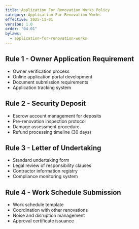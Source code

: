 ```yaml
---
title: Application For Renovation Works Policy
category: Application For Renovation Works
effective: 2025-11-01
version: 1.0
order: "04.01"
bylaws:
  - application-for-renovation-works
---
```


## Rule 1 - Owner Application Requirement

- Owner verification process
- Online application portal development
- Document submission requirements
- Application tracking system

## Rule 2 - Security Deposit

- Escrow account management for deposits
- Pre-renovation inspection protocol
- Damage assessment procedure
- Refund processing timeline (30 days)

## Rule 3 - Letter of Undertaking

- Standard undertaking form
- Legal review of responsibility clauses
- Contractor information registry
- Compliance monitoring system

## Rule 4 - Work Schedule Submission

- Work schedule template
- Coordination with other renovations
- Noise and disruption management
- Approval certificate issuance
